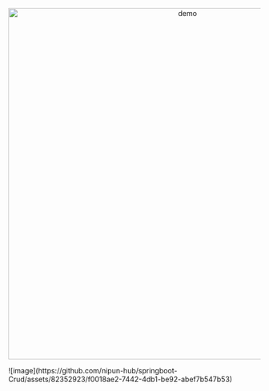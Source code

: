 
<p align="center">
  <img width="700" align="center" src="https://user-images.githubusercontent.com/9840435/60266022-72a82400-98e7-11e9-9958-f9004c2f97e1.gif" alt="demo"/>
</p>
![image](https://github.com/nipun-hub/springboot-Crud/assets/82352923/f0018ae2-7442-4db1-be92-abef7b547b53)
